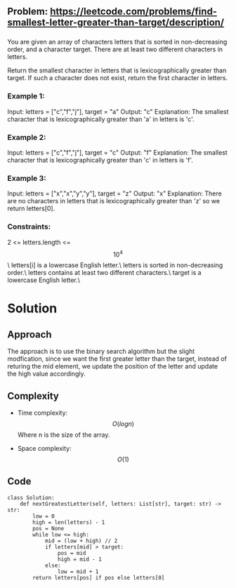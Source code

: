 ## Problem: https://leetcode.com/problems/find-smallest-letter-greater-than-target/description/
### 
You are given an array of characters letters that is sorted in non-decreasing order, and a character target. There are at least two different characters in letters.

Return the smallest character in letters that is lexicographically greater than target. If such a character does not exist, return the first character in letters.
### Example 1:
Input: letters = ["c","f","j"], target = "a"
Output: "c"
Explanation: The smallest character that is lexicographically greater than 'a' in letters is 'c'.

### Example 2:
Input: letters = ["c","f","j"], target = "c"
Output: "f"
Explanation: The smallest character that is lexicographically greater than 'c' in letters is 'f'.

### Example 3:
Input: letters = ["x","x","y","y"], target = "z"
Output: "x"
Explanation: There are no characters in letters that is lexicographically greater than 'z' so we return letters[0].

### Constraints:

2 <= letters.length <= $$10^4$$ \\
letters[i] is a lowercase English letter.\\ 
letters is sorted in non-decreasing order.\\
letters contains at least two different characters.\\
target is a lowercase English letter.\\

# Solution

## Approach
The approach is to use the binary search algorithm but the slight modfication, since we want the first greater letter than the target, instead of returing the mid element, we update the position of the letter and update the high value accordingly. 
## Complexity
- Time complexity:
$$O(logn)$$ Where n is the size of the array.

- Space complexity:
$$O(1)$$

## Code
```python3 
class Solution:
    def nextGreatestLetter(self, letters: List[str], target: str) -> str:
        low = 0
        high = len(letters) - 1
        pos = None
        while low <= high:
            mid = (low + high) // 2
            if letters[mid] > target:
                pos = mid
                high = mid - 1
            else:
                low = mid + 1
        return letters[pos] if pos else letters[0]
```